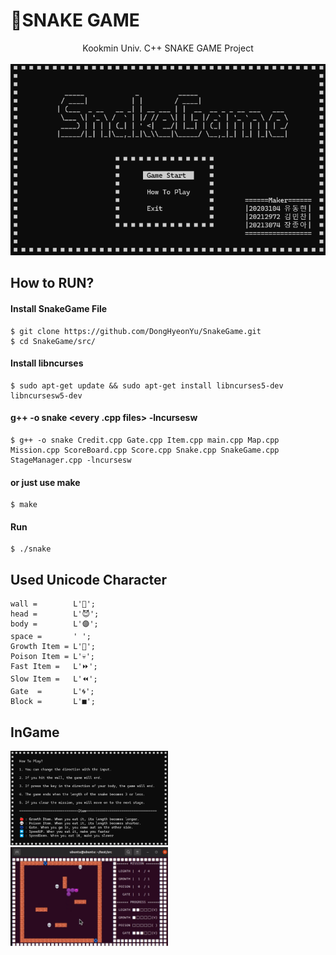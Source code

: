 # 🐍**SNAKE GAME**
<div align="center">
    Kookmin Univ. C++ SNAKE GAME Project<br><br>
    <img src="assets/snake-game-logo.png">
</div>

## How to RUN?
#### Install SnakeGame File
    $ git clone https://github.com/DongHyeonYu/SnakeGame.git
    $ cd SnakeGame/src/

#### Install libncurses
    $ sudo apt-get update && sudo apt-get install libncurses5-dev libncursesw5-dev

#### g++ -o snake <every .cpp files> -lncursesw<br>
    $ g++ -o snake Credit.cpp Gate.cpp Item.cpp main.cpp Map.cpp Mission.cpp ScoreBoard.cpp Score.cpp Snake.cpp SnakeGame.cpp StageManager.cpp -lncursesw

#### or just use make
    $ make

#### Run
    $ ./snake

## Used Unicode Character
    wall =        L'🧱';
    head =        L'😈';
    body =        L'🟣';
    space =       ' ';
    Growth Item = L'🍎';
    Poison Item = L'💀';
    Fast Item =   L'⏩';
    Slow Item =   L'⏪';
    Gate  =       L'🌀';
    Block =       L'■';

## InGame
<img src="assets/snake-game-rule.png" width=50% height=auto>
<img src="assets/snake-game-ingame1.png" width=50% height=auto>


